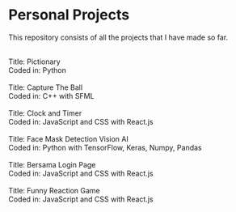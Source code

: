 # Personal Projects
This repository consists of all the projects that I have made so far. <br/>
<br/>

Title: Pictionary <br/>
Coded in: Python <br/>
<br/>
Title: Capture The Ball <br/>
Coded in: C++ with SFML <br/>
<br/>
Title: Clock and Timer <br/>
Coded in: JavaScript and CSS with React.js <br/>
<br/>
Title: Face Mask Detection Vision AI <br/>
Coded in: Python with TensorFlow, Keras, Numpy, Pandas <br/>
<br/>
Title: Bersama Login Page <br/>
Coded in: JavaScript and CSS with React.js <br/>
<br/>
Title: Funny Reaction Game <br/>
Coded in: JavaScript and CSS with React.js <br/>
<br/>

